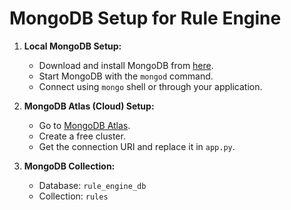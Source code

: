 # MongoDB Setup for Rule Engine

1. **Local MongoDB Setup:**
   - Download and install MongoDB from [here](https://www.mongodb.com/try/download/community).
   - Start MongoDB with the `mongod` command.
   - Connect using `mongo` shell or through your application.

2. **MongoDB Atlas (Cloud) Setup:**
   - Go to [MongoDB Atlas](https://www.mongodb.com/cloud/atlas).
   - Create a free cluster.
   - Get the connection URI and replace it in `app.py`.

3. **MongoDB Collection:**
   - Database: `rule_engine_db`
   - Collection: `rules`
